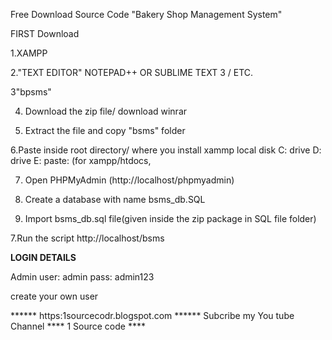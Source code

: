 Free Download Source Code "Bakery Shop Management System"

FIRST Download

1.XAMPP

2."TEXT EDITOR" NOTEPAD++ OR SUBLIME TEXT 3 / ETC.

3"bpsms"

4. Download the zip file/ download winrar

5. Extract the file and copy "bsms" folder

6.Paste inside root directory/ where you install xammp local disk C: drive D: drive E: paste: (for xampp/htdocs, 

7. Open PHPMyAdmin (http://localhost/phpmyadmin)

8. Create a database with name bsms_db.SQL

6. Import bsms_db.sql file(given inside the zip package in SQL file folder)

7.Run the script http://localhost/bsms

**LOGIN DETAILS** 

Admin
user: admin
pass: admin123	

create your own user


****** https:1sourcecodr.blogspot.com ******
Subcribe my You tube Channel **** 1 Source code ****
